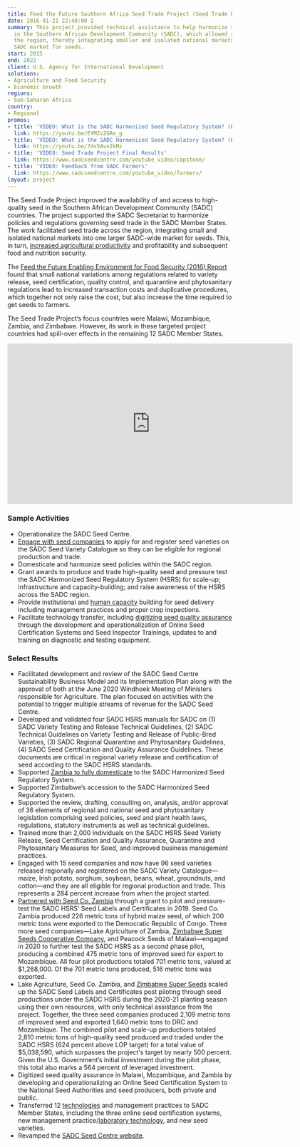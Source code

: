```yaml
---
title: Feed the Future Southern Africa Seed Trade Project (Seed Trade Project)
date: 2016-01-21 22:40:00 Z
summary: This project provided technical assistance to help harmonize seed regulations
  in the Southern African Development Community (SADC), which allowed seed trade across
  the region, thereby integrating smaller and isolated national markets into one larger
  SADC market for seeds.
start: 2015
end: 2022
client: U.S. Agency for International Development
solutions:
- Agriculture and Food Security
- Economic Growth
regions:
- Sub-Saharan Africa
country:
- Regional
promos:
- title: 'VIDEO: What is the SADC Harmonized Seed Regulatory System? (Part 1)'
  link: https://youtu.be/EYMZvZGRe_g
- title: 'VIDEO: What is the SADC Harmonized Seed Regulatory System? (Part 2)'
  link: https://youtu.be/7dv5Avn2kMs
- title: 'VIDEO: Seed Trade Project Final Results'
  link: https://www.sadcseedcentre.com/youtube_video/capstone/
- title: 'VIDEO: Feedback from SADC Farmers'
  link: https://www.sadcseedcentre.com/youtube_video/farmers/
layout: project
---
```


The Seed Trade Project improved the availability of and access to high-quality seed in the Southern African Development Community (SADC) countries. The project supported the SADC Secretariat to harmonize policies and regulations governing seed trade in the SADC Member States. The work facilitated seed trade across the region, integrating small and isolated national markets into one larger SADC-wide market for seeds. This, in turn, [increased agricultural productivity](https://www.usglc.org/global-impact-project/stories/seeding-food-security) and profitability and subsequent food and nutrition security.

The [Feed the Future Enabling Environment for Food Security (2016) Report](https://agrilinks.org/activities/feed-future-enabling-environment-food-security-project) found that small national variations among regulations related to variety release, seed certification, quality control, and quarantine and phytosanitary regulations lead to increased transaction costs and duplicative procedures, which together not only raise the cost, but also increase the time required to get seeds to farmers.

The Seed Trade Project’s focus countries were Malawi, Mozambique, Zambia, and Zimbabwe. However, its work in these targeted project countries had spill-over effects in the remaining 12 SADC Member States.

<iframe src="https://player.vimeo.com/video/212912142" width="640" height="360" frameborder="0" webkitallowfullscreen mozallowfullscreen allowfullscreen></iframe>

### Sample Activities

* Operationalize the SADC Seed Centre.
* [Engage with seed companies](https://www.usaid.gov/southern-africa-regional/news/usai-seed-trade-project-support-sadcs-commitment-plant-health-2020) to apply for and register seed varieties on the SADC Seed Variety Catalogue so they can be eligible for regional production and trade.
* Domesticate and harmonize seed policies within the SADC region.
* Grant awards to produce and trade high-quality seed and pressure test the SADC Harmonized Seed Regulatory System (HSRS) for scale-up; infrastructure and capacity-building; and raise awareness of the HSRS across the SADC region.
* Provide institutional and [human capacity](https://www.usaid.gov/southern-africa-regional/news/food-thought-raising-women-through-agriculture) building for seed delivery including management practices and proper crop inspections.
* Facilitate technology transfer, including [digitizing seed quality assurance](http://dai-global-developments.com/articles/four-recommendations-for-strengthening-seed-systems/) through the development and operationalization of Online Seed Certification Systems and Seed Inspector Trainings, updates to and training on diagnostic and testing equipment.

### Select Results

* Facilitated development and review of the SADC Seed Centre Sustainability Business Model and its Implementation Plan along with the approval of both at the June 2020 Windhoek Meeting of Ministers responsible for Agriculture. The plan focused on activities with the potential to trigger multiple streams of revenue for the SADC Seed Centre.
* Developed and validated four SADC HSRS manuals for SADC on (1) SADC Variety Testing and Release Technical Guidelines, (2) SADC Technical Guidelines on Variety Testing and Release of Public-Bred Varieties, (3) SADC Regional Quarantine and Phytosanitary Guidelines, (4) SADC Seed Certification and Quality Assurance Guidelines. These documents are critical in regional variety release and certification of seed according to the SADC HSRS standards.
* Supported [Zambia to fully domesticate](https://www.usaid.gov/southern-africa-regional/news/zambia-first-nation-domesticate-regional-seed-trade-policy) to the SADC Harmonized Seed Regulatory System.
* Supported Zimbabwe’s accession to the SADC Harmonized Seed Regulatory System.
* Supported the review, drafting, consulting on, analysis, and/or approval of 36 elements of regional and national seed and phytosanitary legislation comprising seed policies, seed and plant health laws, regulations, statutory instruments as well as technical guidelines.
* Trained more than 2,000 individuals on the SADC HSRS Seed Variety Release, Seed Certification and Quality Assurance, Quarantine and Phytosanitary Measures for Seed, and improved business management practices.
* Engaged with 15 seed companies and now have 96 seed varieties released regionally and registered on the SADC Variety Catalogue—maize, Irish potato, sorghum, soybean, beans, wheat, groundnuts, and cotton—and they are all eligible for regional production and trade. This represents a 284 percent increase from when the project started. 
* [Partnered with Seed Co. Zambia](https://www.usaid.gov/southern-africa-regional/news/seed-zambia-fields-democratic-republic-congo) through a grant to pilot and pressure-test the SADC HSRS’ Seed Labels and Certificates in 2019. Seed Co. Zambia produced 226 metric tons of hybrid maize seed, of which 200 metric tons were exported to the Democratic Republic of Congo. Three more seed companies—Lake Agriculture of Zambia, [Zimbabwe Super Seeds Cooperative Company](https://www.usaid.gov/southern-africa-regional/news/regional-seed-trade-empowers-farmers-and-bolsters-food-security), and Peacock Seeds of Malawi—engaged in 2020 to further test the SADC HSRS as a second phase pilot, producing a combined 475 metric tons of improved seed for export to Mozambique. All four pilot productions totaled 701 metric tons, valued at $1,268,000. Of the 701 metric tons produced, 516 metric tons was exported.
* Lake Agriculture, Seed Co. Zambia, and [Zimbabwe Super Seeds](https://www.usaid.gov/southern-africa-regional/news/usaid-support-sadc-countries-seed-deficits-could-find-relief-soon) scaled up the SADC Seed Labels and Certificates post piloting through seed productions under the SADC HSRS during the 2020-21 planting season using their own resources, with only technical assistance from the project. Together, the three seed companies produced 2,109 metric tons of improved seed and exported 1,640 metric tons to DRC and Mozambique. The combined pilot and scale-up productions totaled 2,810 metric tons of high-quality seed produced and traded under the SADC HSRS (624 percent above LOP target) for a total value of $5,038,590, which surpasses the project's target by nearly 500 percent. Given the U.S. Government’s initial investment during the pilot phase, this total also marks a 564 percent of leveraged investment. 
* Digitized seed quality assurance in Malawi, Mozambique, and Zambia by developing and operationalizing an Online Seed Certification System to the National Seed Authorities and seed producers, both private and public.
* Transferred 12 [technologies](https://youtu.be/FjtZI-fwjLo) and management practices to SADC Member States, including the three online seed certification systems, new management practice/[laboratory technology](https://www.usaid.gov/southern-africa-regional/news/state-art-digital-microscope-positions-zambia-increased-international-seed), and new seed varieties.
* Revamped the [SADC Seed Centre website](https://www.sadcseedcentre.com/).